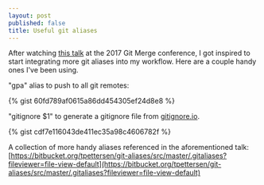 ```yaml
---
layout: post
published: false
title: Useful git aliases
---
```

After watching [this talk](https://www.youtube.com/watch?v=3IIaOj1Lhb0) at the 2017 Git Merge conference, I got inspired to start integrating more git aliases into my workflow. Here are a couple handy ones I've been using.

"gpa" alias to push to all git remotes:

{% gist 60fd789af0615a86dd454305ef24d8e8 %}

"gitignore $1" to generate a gitignore file from [gitignore.io](https://www.gitignore.io).

{% gist cdf7e116043de411ec35a98c4606782f %}


A collection of more handy aliases referenced in the aforementioned talk: [https://bitbucket.org/tpettersen/git-aliases/src/master/.gitaliases?fileviewer=file-view-default](https://bitbucket.org/tpettersen/git-aliases/src/master/.gitaliases?fileviewer=file-view-default)